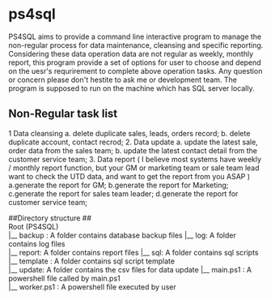 ps4sql
======
  PS4SQL aims to provide a command line interactive program to manage the 
  non-regular process for data maintenance, cleansing and specific reporting.  
  Considering these data operation data are not regular as weekly, monthly 
  report, this program provide a set of options for user to choose and depend
  on the uesr's   requrirement to complete above operation tasks. Any question
  or concern please don't hestite to ask me or development team. The program 
  is supposed to run on the machine which has SQL server locally.
  
  
## Non-Regular task list ##
  1 Data cleansing
       a. delete duplicate sales, leads, orders record;
       b. delete duplicate account, contact recrod;
  2. Data update
       a. update the latest sale, order data from the sales team;
       b. update the latest contact detail from the customer service team;
  3. Data report ( I believe most systems have weekly / monthly report 
    function, but your GM or marketing team or sale team lead want to
    check the UTD data, and want to get the report from you ASAP )
        a.generate the report for GM;
        b.generate the report for Marketing;
        c.generate the report for sales team leader;
        d.generate the report for customer service team;
        
 
##Directory structure ##     
      Root (PS4SQL)                    
        |__ backup :      A folder  contains database  backup files
        |__ log:          A folder contains log files               
        |__ report:       A folder contains report files
        |__ sql:          A folder contains sql scripts      
        |__ template :    A folder contains sql  script template    
        |__ update:       A folder contains the csv files for data update
        |__ main.ps1 :    A powershell file called by main.ps1     
        |__ worker.ps1 :  A powershell file executed by user        
